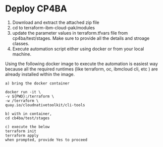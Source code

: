 # Deploy CP4BA 

1) Download and extract the attached zip file
2) cd to terraform-ibm-cloud-pak/modules
3) update the parameter values in  terraform.tfvars file from cp4ba/test/stages. Make sure to provide all the details and stroage classes. 
4) Execute automation script either using docker or from your local machine. 

Using the following docker image to execute the automation is  easiest way because all the required runtimes (like terraform, oc, ibmcloud cli, etc ) are already installed within the image.

    a) bring the docker container

    docker run -it \
    -v ${PWD}:/terraform \
    -w /terraform \
    quay.io/cloudnativetoolkit/cli-tools

    b) with in container, 
    cd cb4ba/test/stages

    c) execute the below
    terraform init
    terraform apply
    when prompted, provide Yes to proceed
